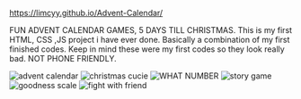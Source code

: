https://limcyy.github.io/Advent-Calendar/
  
  
  FUN ADVENT CALENDAR GAMES, 5 DAYS TILL CHRISTMAS.
This is my first HTML, CSS ,JS project i have ever done.
    Basically a combination of my first finished codes. 
     Keep in mind these were my first codes
            so they look really bad. NOT PHONE FRIENDLY.


![advent calendar](https://github.com/Limcyy/Adven-Calendar/assets/150164805/2bb74adf-1258-4590-a8da-4e50bea51c3e)
![christmas cucie](https://github.com/Limcyy/Adven-Calendar/assets/150164805/01b6cec0-3e3d-4d61-bd0e-368b5fa0be8b)
![WHAT NUMBER](https://github.com/Limcyy/Adven-Calendar/assets/150164805/c886f8a4-3460-431f-8687-7c51ba04c951)
![story game](https://github.com/Limcyy/Adven-Calendar/assets/150164805/661f2872-2dd8-4a53-9fda-0a2e3f62ad9a)
![goodness scale](https://github.com/Limcyy/Adven-Calendar/assets/150164805/5a41c338-7a37-475f-a2c8-bc77abebb273)
![fight with friend](https://github.com/Limcyy/Adven-Calendar/assets/150164805/1b954aa0-294c-4724-aabb-094401002da0)
